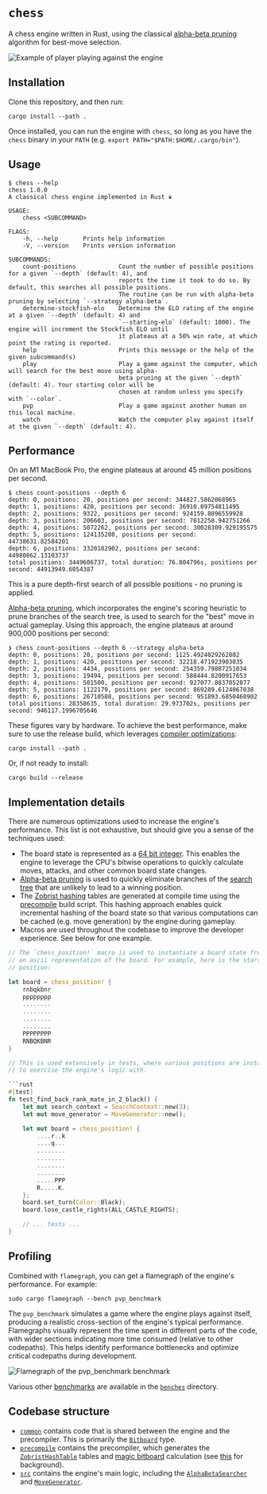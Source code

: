 # `chess`
A chess engine written in Rust, using the classical [alpha-beta pruning](https://en.wikipedia.org/wiki/Alpha–beta_pruning) algorithm for best-move selection.

![Example of player playing against the engine](./demo.gif)

## Installation

Clone this repository, and then run:

```shell
cargo install --path .
```

Once installed, you can run the engine with `chess`, so long as you have the `chess` binary in your `PATH` (e.g. `export PATH="$PATH:$HOME/.cargo/bin"`).

## Usage

```console
$ chess --help
chess 1.0.0
A classical chess engine implemented in Rust ♛

USAGE:
    chess <SUBCOMMAND>

FLAGS:
    -h, --help       Prints help information
    -V, --version    Prints version information

SUBCOMMANDS:
    count-positions            Count the number of possible positions for a given `--depth` (default: 4), and
                               reports the time it took to do so. By default, this searches all possible positions.
                               The routine can be run with alpha-beta pruning by selecting `--strategy alpha-beta`.
    determine-stockfish-elo    Determine the ELO rating of the engine at a given `--depth` (default: 4) and
                               `--starting-elo` (default: 1000). The engine will increment the Stockfish ELO until
                               it plateaus at a 50% win rate, at which point the rating is reported.
    help                       Prints this message or the help of the given subcommand(s)
    play                       Play a game against the computer, which will search for the best move using alpha-
                               beta pruning at the given `--depth` (default: 4). Your starting color will be
                               chosen at random unless you specify with `--color`.
    pvp                        Play a game against another human on this local machine.
    watch                      Watch the computer play against itself at the given `--depth` (default: 4).
```

## Performance

On an M1 MacBook Pro, the engine plateaus at around 45 million positions per second.

```console
$ chess count-positions --depth 6
depth: 0, positions: 20, positions per second: 344827.5862068965
depth: 1, positions: 420, positions per second: 36910.09754811495
depth: 2, positions: 9322, positions per second: 924159.8096559928
depth: 3, positions: 206603, positions per second: 7812258.942751266
depth: 4, positions: 5072262, positions per second: 30028309.929195575
depth: 5, positions: 124135208, positions per second: 44738631.82584201
depth: 6, positions: 3320182902, positions per second: 44980862.13103737
total positions: 3449606737, total duration: 76.804796s, positions per second: 44913949.6054387
```

This is a pure depth-first search of all possible positions - no pruning is applied.

[Alpha-beta pruning](https://en.wikipedia.org/wiki/Alpha–beta_pruning), which incorporates the engine's scoring heuristic to prune branches of the search tree, is used to search for the "best" move in actual gameplay. Using this approach, the engine plateaus at around 900,000 positions per second:

```console
❯ chess count-positions --depth 6 --strategy alpha-beta
depth: 0, positions: 20, positions per second: 1125.4924029262802
depth: 1, positions: 420, positions per second: 32218.471923903035
depth: 2, positions: 4434, positions per second: 254359.79807251034
depth: 3, positions: 19494, positions per second: 588444.8200917653
depth: 4, positions: 501500, positions per second: 927077.8837852877
depth: 5, positions: 1122179, positions per second: 869289.6124067038
depth: 6, positions: 26710588, positions per second: 951893.6850460902
total positions: 28358635, total duration: 29.973702s, positions per second: 946117.1996705646
```

These figures vary by hardware. To achieve the best performance, make sure to use the release build, which leverages [compiler optimizations](./Cargo.toml#L28-L33):

```shell
cargo install --path .
```

Or, if not ready to install:

```shell
cargo build --release
```

## Implementation details

There are numerous optimizations used to increase the engine's performance. This list is not exhaustive, but should give you a sense of the techniques used:
* The board state is represented as a [64 bit integer](common/src/bitboard/bitboard.rs). This enables the engine to leverage the CPU's bitwise operations to quickly calculate moves, attacks, and other common board state changes.
* [Alpha-beta pruning](https://en.wikipedia.org/wiki/Alpha–beta_pruning) is used to quickly eliminate branches of the [search tree](src/alpha_beta_searcher/mod.rs) that are unlikely to lead to a winning position.
* The [Zobrist hashing](./precompile/src/zobrist/mod.rs) tables are generated at compile time using the [precompile](./precompile/src/main.rs) build script. This hashing approach enables quick incremental hashing of the board state so that various computations can be cached (e.g. move generation) by the engine during gameplay.
* Macros are used throughout the codebase to improve the developer experience. See below for one example.

```rust
// The `chess_position!` macro is used to instantiate a board state from
// an ascii representation of the board. For example, here is the starting
// position:

let board = chess_position! {
    rnbqkbnr
    pppppppp
    ........
    ........
    ........
    ........
    PPPPPPPP
    RNBQKBNR
}

// This is used extensively in tests, where various positions are instantiated
// to exercise the engine's logic with.

```rust
#[test]
fn test_find_back_rank_mate_in_2_black() {
    let mut search_context = SearchContext::new(3);
    let mut move_generator = MoveGenerator::new();

    let mut board = chess_position! {
        ....r..k
        ....q...
        ........
        ........
        ........
        ........
        .....PPP
        R.....K.
    };
    board.set_turn(Color::Black);
    board.lose_castle_rights(ALL_CASTLE_RIGHTS);

    // ... tests ...
}
```

## Profiling

Combined with `flamegraph`, you can get a flamegraph of the engine's performance. For example:

```shell
sudo cargo flamegraph --bench pvp_benchmark
```

The `pvp_benchmark` simulates a game where the engine plays against itself, producing a realistic cross-section of the engine's typical performance. Flamegraphs visually represent the time spent in different parts of the code, with wider sections indicating more time consumed (relative to other codepaths). This helps identify performance bottlenecks and optimize critical codepaths during development.

![Flamegraph of the `pvp_benchmark` benchmark](./pvp_benchmark.svg)

Various other [benchmarks](https://doc.rust-lang.org/cargo/commands/cargo-bench.html) are available in the [`benches`](./benches) directory.

## Codebase structure

* [`common`](./common) contains code that is shared between the engine and the precompiler. This is primarily the [`Bitboard`](./common/src/bitboard/mod.rs) type.
* [`precompile`](./precompile) contains the precompiler, which generates the [`ZobristHashTable`](./precompile/src/zobrist/mod.rs) tables and [magic bitboard](./precompile/src/magic/find_magics.rs) calculation (see [this](https://www.chessprogramming.org/Magic_Bitboards) for background).
* [`src`](./src) contains the engine's main logic, including the [`AlphaBetaSearcher`](./src/alpha_beta_searcher/mod.rs) and [`MoveGenerator`](./src/move_generator/mod.rs).

